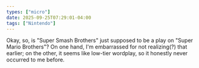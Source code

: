 ```yaml
---
types: ["micro"]
date: 2025-09-25T07:29:01-04:00
tags: ["Nintendo"]
---
```

Okay, so, is "Super Smash Brothers" just supposed to be a play on "Super Mario Brothers"? On one hand, I'm embarrassed for not realizing(?) that earlier; on the other, it seems like low-tier wordplay, so it honestly never occurred to me before.